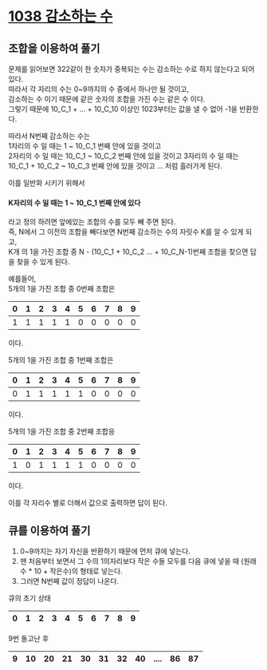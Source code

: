 # [1038 감소하는 수](https://www.acmicpc.net/problem/1038)

## 조합을 이용하여 풀기
문제를 읽어보면 322같이 한 숫자가 중복되는 수는 감소하는 수로 하지 않는다고 되어 있다.  
따라서 각 자리의 수는 0~9까지의 수 중에서 하나만 될 것이고,  
감소하는 수 이기 때문에 같은 숫자의 조합을 가진 수는 같은 수 이다.  
그렇기 때문에 10_C_1 + ... + 10_C_10 이상인 1023부터는 값을 낼 수 없어 -1을 반환한다.

따라서 N번째 감소하는 수는  
1자리의 수 일 때는 1 ~ 10_C_1 번째 안에 있을 것이고  
2자리의 수 일 때는 10_C_1 ~ 10_C_2 번째 안에 있을 것이고
3자리의 수 일 때는 10_C_1 + 10_C_2 ~ 10_C_3 번째 안에 있을 것이고 ...
처럼 흘러가게 된다.
  
  
이를 일반화 시키기 위해서
#### K자리의 수 일 때는 1 ~ 10_C_1 번째 안에 있다  
라고 정의 하려면 앞에있는 조합의 수를 모두 빼 주면 된다.  
즉, N에서 그 이전의 조합을 빼다보면 N번째 감소하는 수의 자릿수 K를 알 수 있게 되고,  
K개 의 1을 가진 조합 중 N - (10_C_1 + 10_C_2 ... + 10_C_N-1)번째 조합을 찾으면 답을 찾을 수 있게 된다.  
  
예를들어,  
5개의 1을 가진 조합 중 0번째 조합은  

 0 | 1 | 2 | 3 | 4 | 5 | 6 | 7 | 8 | 9  
 ---- | ---- | ---- | ---- | ---- | ---- | ---- | ---- | ---- | ----  
 1 | 1 | 1 | 1 | 1 | 0 | 0 | 0 | 0 | 0  
 
이다.  
  
  
5개의 1을 가진 조합 중 1번째 조합은  

 0 | 1 | 2 | 3 | 4 | 5 | 6 | 7 | 8 | 9  
 ---- | ---- | ---- | ---- | ---- | ---- | ---- | ---- | ---- | ----  
 0 | 1 | 1 | 1 | 1 | 1 | 0 | 0 | 0 | 0  
 
이다.  
  
  
5개의 1을 가진 조합 중  2번째 조합응

 0 | 1 | 2 | 3 | 4 | 5 | 6 | 7 | 8 | 9  
 ---- | ---- | ---- | ---- | ---- | ---- | ---- | ---- | ---- | ----  
 1 | 0 | 1 | 1 | 1 | 1 | 0 | 0 | 0 | 0  
 
이다.  
  
  
이를 각 자리수 별로 더해서 값으로 출력하면 답이 된다.


## 큐를 이용하여 풀기

1. 0~9까지는 자기 자신을 반환하기 때문에 먼저 큐에 넣는다.  
2. 맨 처음부터 보면서 그 수의 1의자리보다 작은 수들 모두를 다음 큐에 넣을 때 (원래 수 * 10 + 작은수)의 형태로 넣는다.
3. 그러면 N번째 값이 정답이 나온다.  

큐의 초기 상태

 0 | 1 | 2 | 3 | 4 | 5 | 6 | 7 | 8 | 9  
 ---- | ---- | ---- | ---- | ---- | ---- | ---- | ---- | ---- | ----  

9번 돌고난 후  

 | 9 | 10 | 20 | 21 | 30 | 31 | 32 | 40 |  .... | 86 | 87 
 ---- | ---- | ---- | ---- | ---- | ---- | ---- | ---- | ---- | ---- | ----
